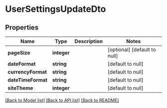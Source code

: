 # UserSettingsUpdateDto

## Properties
Name | Type | Description | Notes
------------ | ------------- | ------------- | -------------
**pageSize** | **integer** |  | [optional] [default to null]
**dateFormat** | **string** |  | [default to null]
**currencyFormat** | **string** |  | [default to null]
**dateTimeFormat** | **string** |  | [default to null]
**siteTheme** | **integer** |  | [default to null]

[[Back to Model list]](../README.md#documentation-for-models) [[Back to API list]](../README.md#documentation-for-api-endpoints) [[Back to README]](../README.md)


